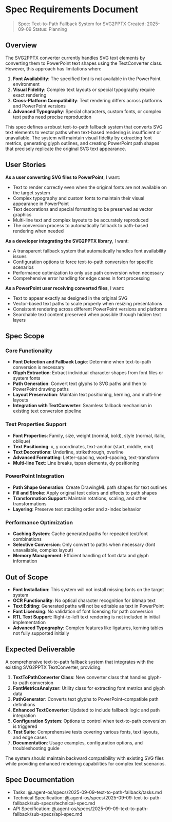 # Spec Requirements Document

> Spec: Text-to-Path Fallback System for SVG2PPTX
> Created: 2025-09-09
> Status: Planning

## Overview

The SVG2PPTX converter currently handles SVG text elements by converting them to PowerPoint text shapes using the TextConverter class. However, this approach has limitations when:

1. **Font Availability**: The specified font is not available in the PowerPoint environment
2. **Visual Fidelity**: Complex text layouts or special typography require exact rendering
3. **Cross-Platform Compatibility**: Text rendering differs across platforms and PowerPoint versions
4. **Advanced Typography**: Special characters, custom fonts, or complex text paths need precise reproduction

This spec defines a robust text-to-path fallback system that converts SVG text elements to vector paths when text-based rendering is insufficient or unavailable. The system will maintain visual fidelity by extracting font metrics, generating glyph outlines, and creating PowerPoint path shapes that precisely replicate the original SVG text appearance.

## User Stories

**As a user converting SVG files to PowerPoint**, I want:
- Text to render correctly even when the original fonts are not available on the target system
- Complex typography and custom fonts to maintain their visual appearance in PowerPoint
- Text decorations and special formatting to be preserved as vector graphics
- Multi-line text and complex layouts to be accurately reproduced
- The conversion process to automatically fallback to path-based rendering when needed

**As a developer integrating the SVG2PPTX library**, I want:
- A transparent fallback system that automatically handles font availability issues
- Configuration options to force text-to-path conversion for specific scenarios
- Performance optimization to only use path conversion when necessary
- Comprehensive error handling for edge cases in font processing

**As a PowerPoint user receiving converted files**, I want:
- Text to appear exactly as designed in the original SVG
- Vector-based text paths to scale properly when resizing presentations
- Consistent rendering across different PowerPoint versions and platforms
- Searchable text content preserved when possible through hidden text layers

## Spec Scope

### Core Functionality
- **Font Detection and Fallback Logic**: Determine when text-to-path conversion is necessary
- **Glyph Extraction**: Extract individual character shapes from font files or system fonts
- **Path Generation**: Convert text glyphs to SVG paths and then to PowerPoint drawing paths
- **Layout Preservation**: Maintain text positioning, kerning, and multi-line layouts
- **Integration with TextConverter**: Seamless fallback mechanism in existing text conversion pipeline

### Text Properties Support
- **Font Properties**: Family, size, weight (normal, bold), style (normal, italic, oblique)
- **Text Positioning**: x, y coordinates, text-anchor (start, middle, end)
- **Text Decorations**: Underline, strikethrough, overline
- **Advanced Formatting**: Letter-spacing, word-spacing, text-transform
- **Multi-line Text**: Line breaks, tspan elements, dy positioning

### PowerPoint Integration
- **Path Shape Generation**: Create DrawingML path shapes for text outlines
- **Fill and Stroke**: Apply original text colors and effects to path shapes
- **Transformation Support**: Maintain rotations, scaling, and other transformations
- **Layering**: Preserve text stacking order and z-index behavior

### Performance Optimization
- **Caching System**: Cache generated paths for repeated text/font combinations
- **Selective Conversion**: Only convert to paths when necessary (font unavailable, complex layout)
- **Memory Management**: Efficient handling of font data and glyph information

## Out of Scope

- **Font Installation**: This system will not install missing fonts on the target system
- **OCR Functionality**: No optical character recognition for bitmap text
- **Text Editing**: Generated paths will not be editable as text in PowerPoint
- **Font Licensing**: No validation of font licensing for path conversion
- **RTL Text Support**: Right-to-left text rendering is not included in initial implementation
- **Advanced Typography**: Complex features like ligatures, kerning tables not fully supported initially

## Expected Deliverable

A comprehensive text-to-path fallback system that integrates with the existing SVG2PPTX TextConverter, providing:

1. **TextToPathConverter Class**: New converter class that handles glyph-to-path conversion
2. **FontMetricsAnalyzer**: Utility class for extracting font metrics and glyph data
3. **PathGenerator**: Converts text glyphs to PowerPoint-compatible path definitions
4. **Enhanced TextConverter**: Updated to include fallback logic and path integration
5. **Configuration System**: Options to control when text-to-path conversion is triggered
6. **Test Suite**: Comprehensive tests covering various fonts, text layouts, and edge cases
7. **Documentation**: Usage examples, configuration options, and troubleshooting guide

The system should maintain backward compatibility with existing SVG files while providing enhanced rendering capabilities for complex text scenarios.

## Spec Documentation

- Tasks: @.agent-os/specs/2025-09-09-text-to-path-fallback/tasks.md
- Technical Specification: @.agent-os/specs/2025-09-09-text-to-path-fallback/sub-specs/technical-spec.md
- API Specification: @.agent-os/specs/2025-09-09-text-to-path-fallback/sub-specs/api-spec.md